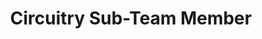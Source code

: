 ---
layout: member
weight: 5000
name: Zuhayr Kazi
title: Circuitry Sub-Team Member
img: /assets/images/members/default.png
email: zkkazi99@gmail.com
status: alumni
year: 2020
alumni_position: A Random Location (Touring the world)
biography: Zuhayr Kazi is a second year Electrical and Computer Engineering student. He has a deep passion to understand the fundamentals of circuits and to be able to apply these learnings to real-world applications. To understand the inter-disciplanary nature of design projects, he joined the Circuitry subteam of Chem-E Car to expand his knowledge and skill set outside of the classroom.
linkedin: https://www.linkedin.com/in/zuhayr-kazi-bb867b173/
---